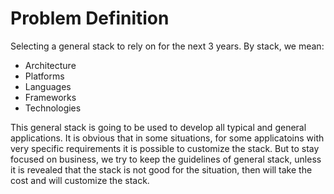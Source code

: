 # Problem Definition

Selecting a general stack to rely on for the next 3 years.
By stack, we mean:
 - Architecture
 - Platforms
 - Languages
 - Frameworks
 - Technologies

 This general stack is going to be used to develop all typical and general applications.
 It is obvious that in some situations, for some applicatoins with very specific requirements it is possible to customize the stack.
 But to stay focused on business, we try to keep the guidelines of general stack, unless it is revealed that the stack is not good for the situation, then will take the cost and will customize the stack.